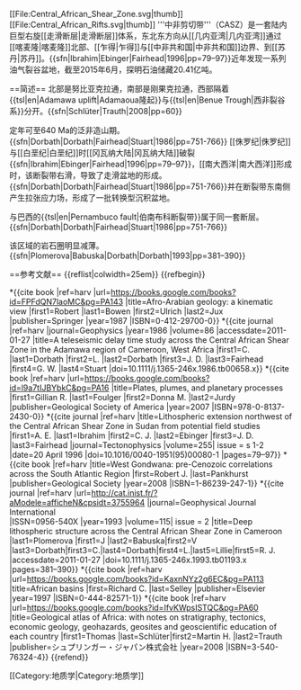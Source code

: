 [[File:Central_African_Shear_Zone.svg|thumb]]
[[File:Central_African_Rifts.svg|thumb]]
'''中非剪切带'''（CASZ）是一套陆内巨型右旋[[走滑断层|走滑断层]]体系，东北东方向从[[几内亚湾|几内亚湾]]通过[[喀麦隆|喀麦隆]]北部、[[乍得|乍得]]与[[中非共和国|中非共和国]]边界、到[[苏丹|苏丹]]。{{sfn|Ibrahim|Ebinger|Fairhead|1996|pp=79–97}}近年发现一系列油气裂谷盆地，截至2015年6月，探明石油储藏20.41亿吨。
 

==简述==
北部是努比亚克拉通，南部是刚果克拉通，西部隔着{{tsl|en|Adamawa uplift|Adamaoua隆起}}与{{tsl|en|Benue Trough|西非裂谷系}}分开。{{sfn|Schlüter|Trauth|2008|pp=60}}

定年可至640 Ma的泛非造山期。{{sfn|Dorbath|Dorbath|Fairhead|Stuart|1986|pp=751-766}}
[[侏罗纪|侏罗纪]]与[[白垩纪|白垩纪]]时[[冈瓦纳大陆|冈瓦纳大陆]]破裂{{sfn|Ibrahim|Ebinger|Fairhead|1996|pp=79–97}}，[[南大西洋|南大西洋]]形成时，该断裂带右滑，导致了走滑盆地的形成。{{sfn|Dorbath|Dorbath|Fairhead|Stuart|1986|pp=751-766}}并在断裂带东南侧产生拉张应力场，形成了一批转换型沉积盆地。

与巴西的{{tsl|en|Pernambuco fault|伯南布科断裂带}}属于同一套断层。 {{sfn|Dorbath|Dorbath|Fairhead|Stuart|1986|pp=751-766}}

该区域的岩石圈明显减薄。{{sfn|Plomerova|Babuska|Dorbath|Dorbath|1993|pp=381–390}} 

 

==参考文献==
{{reflist|colwidth=25em}}
{{refbegin}}
 
*{{cite book |ref=harv
 |url=https://books.google.com/books?id=FPFdQN7laoMC&pg=PA143
 |title=Afro-Arabian geology: a kinematic view
 |first1=Robert |last1=Bowen |first2=Ulrich |last2=Jux 
 |publisher=Springer
 |year=1987
 |ISBN=0-412-29700-0}}
*{{cite journal |ref=harv
 |journal=Geophysics
 |year=1986 |volume=86
 |accessdate=2011-01-27
 |title=A teleseismic delay time study across the Central African Shear Zone in the Adamawa region of Cameroon, West Africa 
 |first1=C. |last1=Dorbath |first2=L. |last2=Dorbath |first3=J. D. |last3=Fairhead |first4=G. W. |last4=Stuart |doi=10.1111/j.1365-246x.1986.tb00658.x}}
*{{cite book |ref=harv
 |url=https://books.google.com/books?id=l9a7tIJBYbkC&pg=PA16
 |title=Plates, plumes, and planetary processes
 |first1=Gillian R. |last1=Foulger |first2=Donna M. |last2=Jurdy
 |publisher=Geological Society of America
 |year=2007
 |ISBN=978-0-8137-2430-0}}
*{{cite journal |ref=harv
 |title=Lithospheric extension northwest of the Central African Shear Zone in Sudan from potential field studies
 |first1=A. E. |last1=Ibrahim |first2=C. J. |last2=Ebinger |first3=J. D. |last3=Fairhead
 |journal=Tectonophysics
 |volume=255| issue = s 1-2
 |date=20 April 1996  |doi=10.1016/0040-1951(95)00080-1 |pages=79–97}}<!--|accessdate=2011-01-27-->
*{{cite book |ref=harv
 |title=West Gondwana: pre-Cenozoic correlations across the South Atlantic Region
 |first=Robert J. |last=Pankhurst
 |publisher=Geological Society
 |year=2008
 |ISBN=1-86239-247-1}} 
*{{cite journal |ref=harv
 |url=http://cat.inist.fr/?aModele=afficheN&cpsidt=3755964
 |journal=Geophysical Journal International   
 |ISSN=0956-540X 
 |year=1993
 |volume=115| issue = 2
 |title=Deep lithospheric structure across the Central African Shear Zone in Cameroon
 |last1=Plomerova |first1=J |last2=Babuska|first2=V |last3=Dorbath|first3=C.|last4=Dorbath|first4=L.|last5=Lillie|first5=R. J.
 |accessdate=2011-01-27
 |doi=10.1111/j.1365-246x.1993.tb01193.x |pages=381–390}}
*{{cite book |ref=harv
 |url=https://books.google.com/books?id=KaxnNYz2g6EC&pg=PA113
 |title=African basins
 |first=Richard C. |last=Selley
 |publisher=Elsevier
 |year=1997
 |ISBN=0-444-82571-1}}
*{{cite book |ref=harv
 |url=https://books.google.com/books?id=IfvKWpsISTQC&pg=PA60
 |title=Geological atlas of Africa: with notes on stratigraphy, tectonics, economic geology, geohazards, geosites and geoscientific education of each country
 |first1=Thomas |last=Schlüter|first2=Martin H. |last2=Trauth
 |publisher=シュプリンガー・ジャパン株式会社
 |year=2008
 |ISBN=3-540-76324-4}}
{{refend}}
 

[[Category:地质学|Category:地质学]]